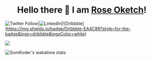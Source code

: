 <h1 align="center">
Hello there 👋 I am <a href="roseoketch.github.io/portfolio/">Rose Oketch</a>!
</h1>

![Twitter Follow](https://img.shields.io/twitter/follow/OketchRose?style=for-the-badge&logo=twitter&logoColor=white)|![LinkedIn
](https://img.shields.io/badge/LinkedIn-0077B5?style=for-the-badge&logo=linkedin&logoColor=white)|![Dribbble] (https://img.shields.io/badge/Dribbble-EA4C89?style=for-the-badge&logo=dribbble&logoColor=white)
    <div style="width: 50%;">
        <img src="https://github-readme-stats.vercel.app/api?username=Oketch&theme=gotham&custom_title=SomKoder%20github%20stats" />
    </div>
</div>

![SomKoder's wakatime stats](https://github-readme-stats.vercel.app/api/wakatime?username=Oketch&theme=gotham&layout=compact)
